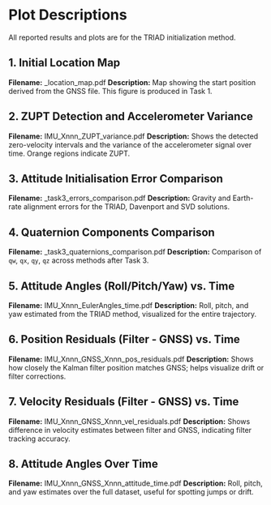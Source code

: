 # Plot Descriptions

All reported results and plots are for the TRIAD initialization method.

## 1. Initial Location Map
**Filename:** <tag>_location_map.pdf
**Description:** Map showing the start position derived from the GNSS file. This figure is produced in Task&nbsp;1.

## 2. ZUPT Detection and Accelerometer Variance
**Filename:** IMU_Xnnn_ZUPT_variance.pdf
**Description:** Shows the detected zero-velocity intervals and the variance of the accelerometer signal over time. Orange regions indicate ZUPT.
## 3. Attitude Initialisation Error Comparison
**Filename:** <tag>_task3_errors_comparison.pdf
**Description:** Gravity and Earth-rate alignment errors for the TRIAD, Davenport and SVD solutions.

## 4. Quaternion Components Comparison
**Filename:** <tag>_task3_quaternions_comparison.pdf
**Description:** Comparison of `qw`, `qx`, `qy`, `qz` across methods after Task&nbsp;3.

## 5. Attitude Angles (Roll/Pitch/Yaw) vs. Time
**Filename:** IMU_Xnnn_EulerAngles_time.pdf
**Description:** Roll, pitch, and yaw estimated from the TRIAD method, visualized for the entire trajectory.

## 6. Position Residuals (Filter - GNSS) vs. Time
**Filename:** IMU_Xnnn_GNSS_Xnnn_pos_residuals.pdf
**Description:** Shows how closely the Kalman filter position matches GNSS; helps visualize drift or filter corrections.

## 7. Velocity Residuals (Filter - GNSS) vs. Time
**Filename:** IMU_Xnnn_GNSS_Xnnn_vel_residuals.pdf
**Description:** Shows difference in velocity estimates between filter and GNSS, indicating filter tracking accuracy.

## 8. Attitude Angles Over Time
**Filename:** IMU_Xnnn_GNSS_Xnnn_attitude_time.pdf
**Description:** Roll, pitch, and yaw estimates over the full dataset, useful for spotting jumps or drift.

